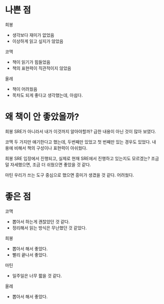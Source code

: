 # 나쁜 점
희봉
- 생각보다 재미가 없었음
- 이상하게 읽고 싶지가 않았음

코맥
- 책이 읽기가 힘들었음
- 책의 표현력이 직관적이지 않았음

올레
- 책이 어려웠음
- 목차도 되게 좋다고 생각했는데, 아쉽다.

# 왜 책이 안 좋았을까?
희봉
SRE가 아니라서 내가 이것까지 알아야할까?
급한 내용이 아닌 것이 많아 보였다.

코맥
두 가지만 얘기한다고 했는데, 두번째만 있었고 첫 번째만 있는 경우도 있었다.
내용에 비해서 책의 구성이나 표현력이 아쉬웠다.

희봉
SRE 입장에서 진행되고, 실제로 현재 SRE에서 진행하고 있는지도 모르겠는? 조금 덜 자세했으면, 조금 더 쉬웠으면 좋았을 것 같다.

마틴
우리가 쓰는 도구 중심으로 했으면 흥미가 생겼을 것 같다.
어려웠다.


# 좋은 점
코맥
- 뽑아서 하는게 괜찮았던 것 같다.
- 정리해서 읽는 방식은 무난했던 것 같았다.

희봉
- 뽑아서 해서 좋았다.
- 빨리 끝나서 좋았다.

마틴
- 일주일은 너무 짧을 것 같다.

올레
- 뽑아서 해서 좋았다.
